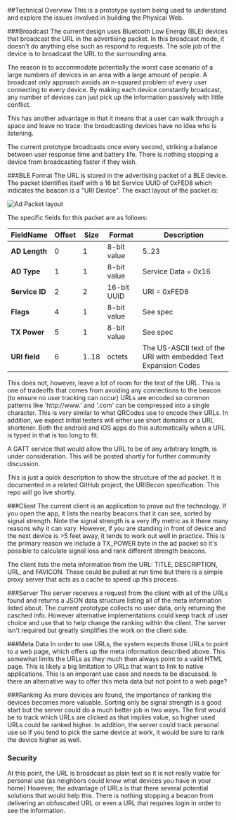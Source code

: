 ##Technical Overview
This is a prototype system being used to understand and explore the issues involved in building the Physical Web.

###Broadcast
The current design uses Bluetooth Low Energy (BLE) devices that broadcast the URL in the advertising packet. In this broadcast mode, it doesn't do anything else such as respond to requests. The sole job of the device is to broadcast the URL to the surrounding area. 

The reason  is to accommodate potentially the worst case scenario of a large numbers of devices in an area with a large amount of people.  A broadcast only approach avoids an n-squared problem of every user connecting to every device. By making each device constantly broadcast, any number of devices can just pick up the information passively with little conflict.

This has another advantage in that it means that a user can walk through a space and leave no trace: the broadcasting devices have no idea who is listening. 

The current prototype broadcasts once every second, striking a balance between user response time and battery life. There is nothing stopping a device from broadcasting faster if they wish.

###BLE Format
The URL is stored in the advertising packet of a BLE device. The packet identifies itself with a 16 bit Service UUID of 0xFED8 which indicates the beacon is a "URI Device". The exact layout of the packet is:

![Ad Packet layout](https://raw.githubusercontent.com/google/physical-web/master/documentation/images/uribeacon1.png)

The specific fields for this packet are as follows:

| FieldName       | Offset | Size | Format    | Description                                                   |
|--------------|----------|--------|-------------|-----------------------------------------------------------------|
| **AD Length**  | 0        | 1      | 8-bit value | 5..23                                                           |
| **AD Type**    | 1        | 1      | 8-bit value | Service Data = 0x16                                             |
| **Service ID** | 2        | 2      | 16-bit UUID | URI = 0xFED8                                                    |
| **Flags**      | 4        | 1      | 8-bit value | See spec                                                        |
| **TX Power**   | 5        | 1      | 8-bit value | See spec                                                        |
| **URI field**  | 6        | 1..18   | octets      | The US-ASCII text of the URI with embedded Text Expansion Codes |

This does not, however, leave a lot of room for the text of the URL. This is one of tradeoffs that comes from avoiding any connections to the beacon (to ensure no user tracking can occur) URLs are encoded so common patterns like 'http://www.' and '.com' can be compressed into a single character. This is very similar to what QRCodes use to encode their URLs. In addition, we expect initial testers will either use short domains or a URL shortener. Both the android and iOS apps do this automatically when a URL is typed in that is too long to fit.

A GATT service that would allow the URL to be of any arbitrary length, is under consideration. This will be posted shortly for further community discussion.

This is just a quick description to show the structure of the ad packet. It is documented in a related GitHub project, the URIBecon specification. This repo will go live shortly.

###Client
The current client is an application to prove out the technology. If you open the app, it lists the nearby beacons that it can see, sorted by signal strength. Note the signal strength is a very iffy metric as it there many reasons why it can vary. However, if you are standing in front of device and the next device is >5 feet away, it tends to work out well in practice. This is the primary reason we include a TX_POWER byte in the ad packet so it's possible to calculate signal loss and rank different strength beacons. 

The client lists the meta information from the URL: TITLE, DESCRIPTION, URL, and FAVICON. These could be pulled at run time but there is a simple proxy server that acts as a cache to speed up this process.

###Server
The server receives a request from the client with all of the URLs found and returns a JSON data structure listing all of the meta information listed about. The current prototype collects no user data, only returning the casched info. However alternative implementations could keep track of user choice and use that to help change the ranking within the client. The server isn't required but greatly simplifies the work on the client side.

###Meta Data
In order to use URLs, the system expects those URLs to point to a web page, which offers up the meta information described above. This somewhat limits the URLs as they much then always point to a valid HTML page. This is likely a big limitation to URLs that want to link to native applications. This is an imporant use case and needs to be discussed. Is there an alternative way to offer this meta data but not point to a web page?

###Ranking
As more devices are found, the importance of ranking the devices becomes more valuable. Sorting only be signal strength is a good start but the server could do a much better job in two ways. The first would be to track which URLs are clicked as that implies value, so higher used URLs could be ranked higher. In addition, the server could track personal use so if you tend to pick the same device at work, it would be sure to rank the device higher as well. 

### Security
At this point, the URL is broadcast as plain text so it is not really viable for personal use (as neighbors could know what devices you have in your home) However, the advantage of URLs is that there several potential solutions that would help this. There is nothing stopping a beacon from delivering an obfuscated URL or even a URL that requires login in order to see the information.
